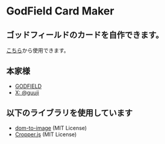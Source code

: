 # GodField Card Maker

## ゴッドフィールドのカードを自作できます。
[こちら](https://lea-151107.github.io/godfield_card_maker/)から使用できます。

## 本家様
- [GODFIELD](https://godfield.net/)
- [X: @guuji](https://x.com/guuji)

## 以下のライブラリを使用しています
- [dom-to-image](https://github.com/tsayen/dom-to-image) (MIT License)
- [Cropper.js](https://github.com/fengyuanchen/cropperjs) (MIT License)